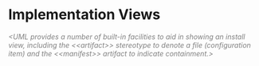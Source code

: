 # Implementation Views

_<font color="gray">
&lt;UML provides a number of built-in facilities to aid in showing an install view, including the &lt;&lt;artifact&gt;&gt; stereotype to denote a file (configuration item) and the &lt;&lt;manifest&gt;&gt; artifact to indicate containment.&gt;
</font>_

